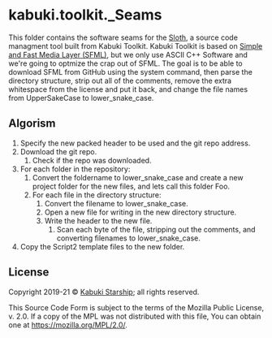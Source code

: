 # kabuki.toolkit._Seams

This folder contains the software seams for the [Sloth](https://github.com/KabukiStarship/kabuki.press.cookbook), a source code managment tool built from Kabuki Toolkit. Kabuki Toolkit is based on [Simple and Fast Media Layer (SFML)](sfml-dev.org), but we only use ASCII C++ Software and we're going to optmize the crap out of SFML. The goal is to be able to download SFML from GitHub using the system command, then parse the directory structure, strip out all of the comments, remove the extra whitespace from the license and put it back, and change the file names from UpperSakeCase to lower_snake_case.

## Algorism

1. Specify the new packed header to be used and the git repo address.
1. Download the git repo.
   1. Check if the repo was downloaded.
1. For each folder in the repository:
   1. Convert the foldername to lower_snake_case and create a new project folder for the new files, and lets call this folder Foo.
   1. For each file in the directory structure:
      1. Convert the filename to lower_snake_case.
	    1. Open a new file for writing in the new directory structure.
      1. Write the header to the new file.
			1. Scan each byte of the file, stripping out the comments, and converting filenames to lower_snake_case.
1. Copy the Script2 template files to the new folder.

## License

Copyright 2019-21 © [Kabuki Starship](https://kabukistarship.com); all rights reserved.

This Source Code Form is subject to the terms of the Mozilla Public License, v. 2.0. If a copy of the MPL was not distributed with this file, You can obtain one at <https://mozilla.org/MPL/2.0/>.
